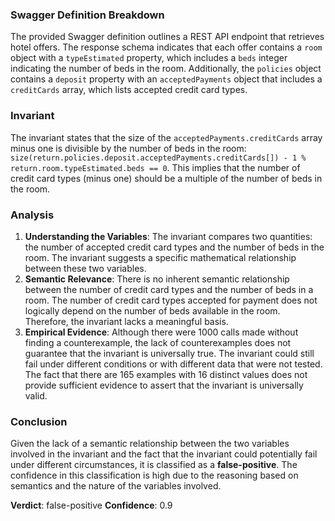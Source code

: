 ### Swagger Definition Breakdown
The provided Swagger definition outlines a REST API endpoint that retrieves hotel offers. The response schema indicates that each offer contains a `room` object with a `typeEstimated` property, which includes a `beds` integer indicating the number of beds in the room. Additionally, the `policies` object contains a `deposit` property with an `acceptedPayments` object that includes a `creditCards` array, which lists accepted credit card types.

### Invariant
The invariant states that the size of the `acceptedPayments.creditCards` array minus one is divisible by the number of beds in the room: `size(return.policies.deposit.acceptedPayments.creditCards[]) - 1 % return.room.typeEstimated.beds == 0`. This implies that the number of credit card types (minus one) should be a multiple of the number of beds in the room.

### Analysis
1. **Understanding the Variables**: The invariant compares two quantities: the number of accepted credit card types and the number of beds in the room. The invariant suggests a specific mathematical relationship between these two variables.
2. **Semantic Relevance**: There is no inherent semantic relationship between the number of credit card types and the number of beds in a room. The number of credit card types accepted for payment does not logically depend on the number of beds available in the room. Therefore, the invariant lacks a meaningful basis.
3. **Empirical Evidence**: Although there were 1000 calls made without finding a counterexample, the lack of counterexamples does not guarantee that the invariant is universally true. The invariant could still fail under different conditions or with different data that were not tested. The fact that there are 165 examples with 16 distinct values does not provide sufficient evidence to assert that the invariant is universally valid.

### Conclusion
Given the lack of a semantic relationship between the two variables involved in the invariant and the fact that the invariant could potentially fail under different circumstances, it is classified as a **false-positive**. The confidence in this classification is high due to the reasoning based on semantics and the nature of the variables involved. 

**Verdict**: false-positive
**Confidence**: 0.9

